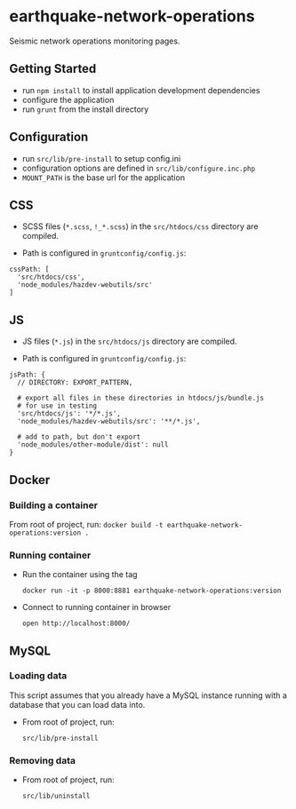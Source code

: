 earthquake-network-operations
=============================

Seismic network operations monitoring pages.


## Getting Started
- run `npm install` to install application development dependencies
- configure the application
- run `grunt` from the install directory

## Configuration
- run `src/lib/pre-install` to setup config.ini
- configuration options are defined in `src/lib/configure.inc.php`
- `MOUNT_PATH` is the base url for the application

## CSS
- SCSS files (`*.scss`, `!_*.scss`) in the `src/htdocs/css` directory are compiled.

- Path is configured in `gruntconfig/config.js`:
```
cssPath: [
  'src/htdocs/css',
  'node_modules/hazdev-webutils/src'
]
```

## JS
- JS files (`*.js`) in the `src/htdocs/js` directory are compiled.

- Path is configured in `gruntconfig/config.js`:
```
jsPath: {
  // DIRECTORY: EXPORT_PATTERN,

  # export all files in these directories in htdocs/js/bundle.js
  # for use in testing
  'src/htdocs/js': '*/*.js',
  'node_modules/hazdev-webutils/src': '**/*.js',

  # add to path, but don't export
  'node_modules/other-module/dist': null
}
```

## Docker

### Building a container

From root of project, run:
    ```
    docker build -t earthquake-network-operations:version .
    ```

### Running container

- Run the container using the tag
    ```
    docker run -it -p 8000:8881 earthquake-network-operations:version
    ```

- Connect to running container in browser
    ```
    open http://localhost:8000/
    ```


## MySQL

### Loading data

This script assumes that you already have a MySQL instance running with a
database that you can load data into.

- From root of project, run:
    ```
    src/lib/pre-install
    ```

### Removing data
- From root of project, run:
    ```
    src/lib/uninstall
    ```
